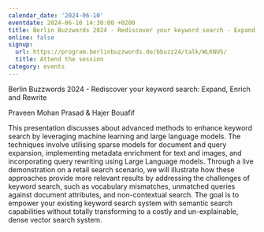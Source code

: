 ```yaml
---
calendar_date: '2024-06-10'
eventdate: 2024-06-10 14:30:00 +0200
title: Berlin Buzzwords 2024 - Rediscover your keyword search - Expand, Enrich and Rewrite
online: false
signup:
  url: https://program.berlinbuzzwords.de/bbuzz24/talk/WLKNUS/
  title: Attend the session
category: events
---
```

Berlin Buzzwords 2024 - Rediscover your keyword search: Expand, Enrich and Rewrite

Praveen Mohan Prasad & Hajer Bouafif

This presentation discusses about advanced methods to enhance keyword search by leveraging machine learning and large language models. The techniques involve utilising sparse models for document and query expansion, implementing metadata enrichment for text and images, and incorporating query rewriting using Large Language models. Through a live demonstration on a retail search scenario, we will illustrate how these approaches provide more relevant results by addressing the challenges of keyword search, such as vocabulary mismatches, unmatched queries against document attributes, and non-contextual search. The goal is to empower your existing keyword search system with semantic search capabilities without totally transforming to a costly and un-explainable, dense vector search system.
